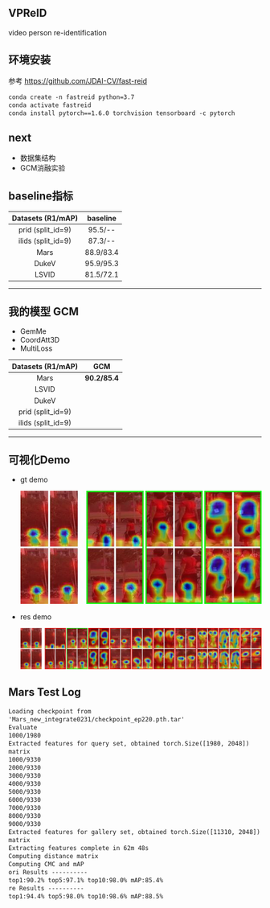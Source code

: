 ## VPReID
video person re-identification 

## 环境安装  
参考 https://github.com/JDAI-CV/fast-reid  
```shell script
conda create -n fastreid python=3.7
conda activate fastreid
conda install pytorch==1.6.0 torchvision tensorboard -c pytorch
```
## next  
- 数据集结构 
- GCM消融实验

##  baseline指标

|      Datasets  (R1/mAP)    | baseline      |   
|      :----------------:    | :-----------: | 
| prid (split_id=9)          |    95.5/--    | 
| ilids (split_id=9)         |    87.3/--    | 
|        Mars                |    88.9/83.4  |  
|       DukeV                |    95.9/95.3  |   
|       LSVID                |    81.5/72.1  |   
------------------------------------------------
## 我的模型 GCM
- GemMe
- CoordAtt3D
- MultiLoss 
 
|      Datasets  (R1/mAP)    | GCM           |   
|      :----------------:    | :-----------: | 
|        Mars                |    **90.2/85.4**  | 
|       LSVID                |               | 
|       DukeV                |               |   
| prid (split_id=9)          |               | 
| ilids (split_id=9)         |               | 
------------------------------------------------- 
## 可视化Demo  
- gt demo  

  ![gt image](pic/0912C5T0006F001_gt.jpg) 

- res demo  

  ![res image](pic/0912C5T0006F001.jpg)  

## Mars Test Log

    Loading checkpoint from 'Mars_new_integrate0231/checkpoint_ep220.pth.tar'  
    Evaluate  
    1000/1980  
    Extracted features for query set, obtained torch.Size([1980, 2048]) matrix  
    1000/9330  
    2000/9330  
    3000/9330  
    4000/9330  
    5000/9330  
    6000/9330  
    7000/9330  
    8000/9330  
    9000/9330  
    Extracted features for gallery set, obtained torch.Size([11310, 2048]) matrix  
    Extracting features complete in 62m 48s  
    Computing distance matrix  
    Computing CMC and mAP  
    ori Results ----------  
    top1:90.2% top5:97.1% top10:98.0% mAP:85.4%  
    re Results ----------  
    top1:94.4% top5:98.0% top10:98.6% mAP:88.5%
